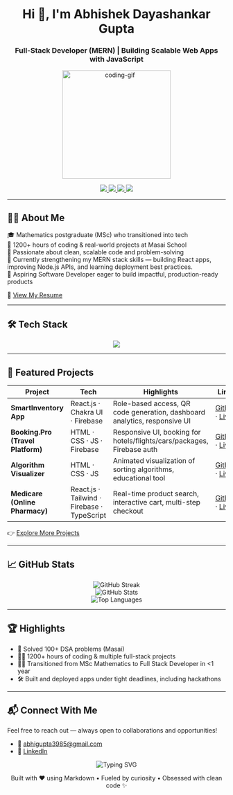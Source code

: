 <h1 align="center">Hi 👋, I'm Abhishek Dayashankar Gupta</h1>
<h3 align="center">Full-Stack Developer (MERN) | Building Scalable Web Apps with JavaScript</h3>

<p align="center">
  <img src="https://media.giphy.com/media/qgQUggAC3Pfv687qPC/giphy.gif" width="250" alt="coding-gif" />
</p>

<p align="center">
  <a href="https://linkedin.com/in/abhishek-d-gupta" target="_blank">
    <img src="https://img.shields.io/badge/LinkedIn-blue?style=flat&logo=linkedin" />
  </a>
  <a href="mailto:abhigupta3985@gmail.com">
    <img src="https://img.shields.io/badge/Email-D14836?style=flat&logo=gmail&logoColor=white" />
  </a>
  <a href="https://leetcode.com/abhigupta3985">
    <img src="https://img.shields.io/badge/LeetCode-FFA116?style=flat&logo=LeetCode&logoColor=black" />
  </a>
  <a href="https://github.com/abhigupta3985">
    <img src="https://img.shields.io/github/followers/abhigupta3985?style=social" />
  </a>
</p>

---

## 👨‍💻 About Me  

🎓 Mathematics postgraduate (MSc) who transitioned into tech  
🚀 1200+ hours of coding & real-world projects at Masai School  
🧠 Passionate about clean, scalable code and problem-solving  
📌 Currently strengthening my MERN stack skills — building React apps, improving Node.js APIs, and learning deployment best practices.  
💼 Aspiring Software Developer eager to build impactful, production-ready products  

📄 [View My Resume](https://drive.google.com/file/d/1m-1gm5SUAR2heOftU3Z3C_A-rcw8oqvx/view?usp=sharing)

---

## 🛠️ Tech Stack  

<div align="center">
  <img src="https://skillicons.dev/icons?i=html,css,js,ts,react,nodejs,express,mongodb,redux,firebase,git,github,vscode,tailwind,chakra&theme=light" />
</div>

---

## 🚀 Featured Projects  

| Project | Tech | Highlights | Links |
|---------|------|------------|-------|
| **SmartInventory App** | React.js · Chakra UI · Firebase | Role-based access, QR code generation, dashboard analytics, responsive UI | [GitHub](https://github.com/abhigupta3985/Smart-Inventory) · [Live](https://smart-inventory-2025.netlify.app/) |
| **Booking.Pro (Travel Platform)** | HTML · CSS · JS · Firebase | Responsive UI, booking for hotels/flights/cars/packages, Firebase auth | [GitHub](https://github.com/jasminekeshari/Booking-Pro) · [Live](https://bookingpro.netlify.app/) |
| **Algorithm Visualizer** | HTML · CSS · JS | Animated visualization of sorting algorithms, educational tool | [GitHub](https://github.com/yesutkarsh/B41_WEB_005_Responsive-Rebels) · [Live](https://algovisiondev.netlify.app/) |
| **Medicare (Online Pharmacy)** | React.js · Tailwind · Firebase · TypeScript | Real-time product search, interactive cart, multi-step checkout | [GitHub](https://github.com/abhigupta3985/Medicare) · [Live](https://medicare-onlinepharmacy.netlify.app/) |

👉 [Explore More Projects](https://github.com/abhigupta3985?tab=repositories)

---

## 📈 GitHub Stats  

<p align="center">
  <img src="https://github-readme-streak-stats.herokuapp.com?user=abhigupta3985&theme=radical" alt="GitHub Streak" /><br/>
  <img src="https://github-readme-stats.vercel.app/api?username=abhigupta3985&show_icons=true&theme=tokyonight" alt="GitHub Stats" /><br/>
  <img src="https://github-readme-stats.vercel.app/api/top-langs/?username=abhigupta3985&layout=compact&theme=tokyonight" alt="Top Languages" />
</p>

---

## 🏆 Highlights  

- 🧠 Solved 100+ DSA problems (Masai)  
- 👨‍💻 1200+ hours of coding & multiple full-stack projects
- 👨‍🏫 Transitioned from MSc Mathematics to Full Stack Developer in <1 year
- 🛠️ Built and deployed apps under tight deadlines, including hackathons  

---

## 📬 Connect With Me  

Feel free to reach out — always open to collaborations and opportunities!

- 📧 abhigupta3985@gmail.com  
- 🔗 [LinkedIn](https://linkedin.com/in/abhishek-d-gupta)  

<p align="center">
  <img src="https://readme-typing-svg.herokuapp.com?font=Fira+Code&weight=500&size=22&pause=1000&color=35A2F7&center=true&vCenter=true&width=435&lines=Let's+Build+Something+Amazing+Together!;Learning+Never+Stops+🚀;" alt="Typing SVG" />
</p>

<sub><p align="center">Built with ❤ using Markdown • Fueled by curiosity • Obsessed with clean code ✨</p></sub>
